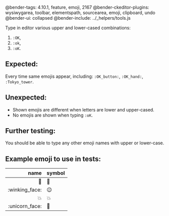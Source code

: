 @bender-tags: 4.10.1, feature, emoji, 2167
@bender-ckeditor-plugins: wysiwygarea, toolbar, elementspath, sourcearea, emoji, clipboard, undo
@bender-ui: collapsed
@bender-include: ../_helpers/tools.js

Type in editor various upper and lower-cased combinations:
1. `:OK`,
1. `:ok`,
1. `:oK`.

## Expected:

Every time same emojis appear, including: `:OK_button:`, `:OK_hand:`, `:Tokyo_tower`.

## Unexpected:

- Shown emojis are different when letters are lower and upper-cased.
- No emojis are shown when typing `:oK`.

## Further testing:

You should be able to type any other emoji names with upper or lower-case.

## Example emoji to use in tests:

| name | symbol |
| ---: | --- |
| :bug: | 🐛 |
| :winking_face: | 😉 |
| :collision: | 💥 |
| :unicorn_face: | 🦄 |
